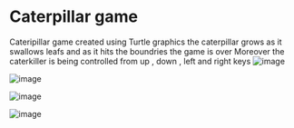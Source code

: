 # Caterpillar game
 Cateripillar game created using Turtle graphics
 the caterpillar grows as it swallows leafs and as it hits the boundries the game is over 
 Moreover the caterkiller is being controlled from up , down , left and right keys
 ![image](https://user-images.githubusercontent.com/71323220/96470710-dc5fe600-122e-11eb-93f6-288f3fd7c12d.png)

![image](https://user-images.githubusercontent.com/71323220/96470800-f26da680-122e-11eb-872b-34401f9375be.png)

![image](https://user-images.githubusercontent.com/71323220/96470892-0c0eee00-122f-11eb-9518-2fad84c895f3.png)

![image](https://user-images.githubusercontent.com/71323220/96470938-14ffbf80-122f-11eb-9804-38471875352d.png)
